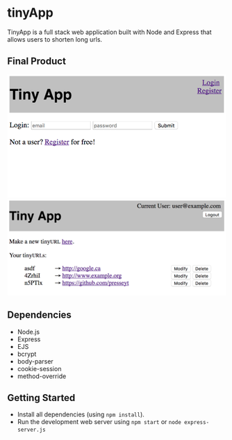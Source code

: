 # tinyApp

TinyApp is a full stack web application built with Node and Express that allows users to shorten long urls.

## Final Product

!["login screenshot"](https://github.com/presseyt/tinyApp/blob/master/docs/login.png?raw=true)
!["urls screenshot"](https://github.com/presseyt/tinyApp/blob/master/docs/urls.png?raw=true)

## Dependencies

- Node.js
- Express
- EJS
- bcrypt
- body-parser
- cookie-session
- method-override

## Getting Started

- Install all dependencies (using `npm install`).
- Run the development web server using `npm start` or `node express-server.js`
